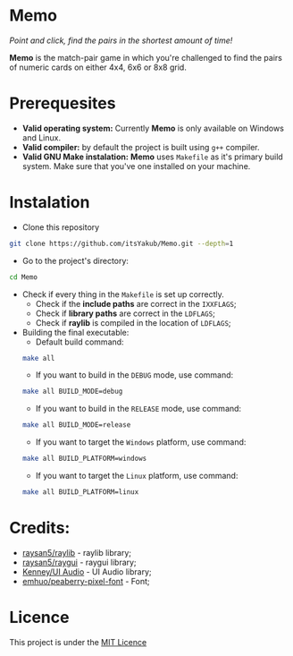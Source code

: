 # Memo

<i>Point and click, find the pairs in the shortest amount of time!</i>

<b>Memo</b> is the match-pair game in which you're challenged to find the pairs of numeric cards on either 4x4, 6x6 or 8x8 grid.

# Prerequesites
- <b>Valid operating system:</b> Currently <b>Memo</b> is only available on Windows and Linux.
- <b>Valid compiler:</b> by default the project is built using `g++` compiler. 
- <b>Valid GNU Make instalation:</b> <b>Memo</b> uses `Makefile` as it's primary build system. Make sure that you've one installed on your machine.

# Instalation
- Clone this repository
```bash
git clone https://github.com/itsYakub/Memo.git --depth=1
```
- Go to the project's directory:
```bash
cd Memo
```
- Check if every thing in the `Makefile` is set up correctly.
    - Check if the <b>include paths</b> are correct in the `IXXFLAGS`;
    - Check if <b>library paths</b> are correct in the `LDFLAGS`;
    - Check if <b>raylib</b> is compiled in the location of `LDFLAGS`;
- Building the final executable:
    - Default build command:
    ```bash
    make all
    ```
    - If you want to build in the `DEBUG` mode, use command:
    ```bash
    make all BUILD_MODE=debug
    ```
    - If you want to build in the `RELEASE` mode, use command:
    ```bash
    make all BUILD_MODE=release
    ```
    - If you want to target the `Windows` platform, use command:
    ```bash
    make all BUILD_PLATFORM=windows
    ```
    - If you want to target the `Linux` platform, use command:
    ```bash
    make all BUILD_PLATFORM=linux
    ```

# Credits:
- [raysan5/raylib](https://github.com/raysan5/raylib) - raylib library;
- [raysan5/raygui](https://github.com/raysan5/raygui) - raygui library;
- [Kenney/UI Audio](https://www.kenney.nl/assets/ui-audio) - UI Audio library;
- [emhuo/peaberry-pixel-font](https://emhuo.itch.io/peaberry-pixel-font?download) - Font;

# Licence
This project is under the [MIT Licence](https://github.com/itsYakub/Memo/LICENCE)